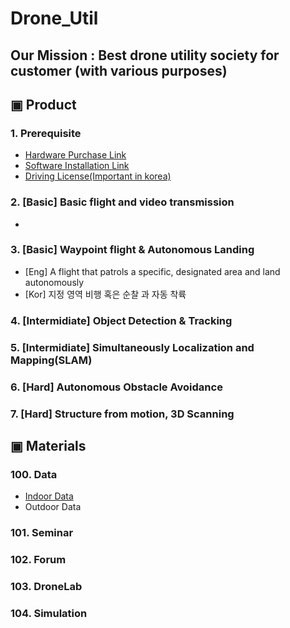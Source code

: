 # Drone_Util

## Our Mission : Best drone utility society for customer (with various purposes)

## ▣ Product

### 1. Prerequisite
  - [Hardware Purchase Link]()
  - [Software Installation Link]()
  - [Driving License(Important in korea)]()


### 2. [Basic] Basic flight and video transmission 
- 

### 3. [Basic] Waypoint flight & Autonomous Landing
- [Eng] A flight that patrols a specific, designated area and land autonomously
- [Kor] 지정 영역 비행 혹은 순찰 과 자동 착륙


### 4. [Intermidiate] Object Detection & Tracking

### 5. [Intermidiate] Simultaneously Localization and Mapping(SLAM)

### 6. [Hard] Autonomous Obstacle Avoidance

### 7. [Hard] Structure from motion, 3D Scanning

     
   
## ▣ Materials

### 100. Data
  - [Indoor Data]()
  - Outdoor Data

### 101. Seminar

### 102. Forum

### 103. DroneLab

### 104. Simulation

